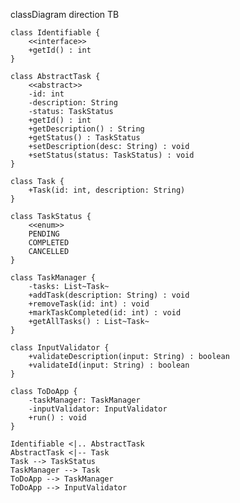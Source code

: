 classDiagram
    direction TB

    class Identifiable {
        <<interface>>
        +getId() : int
    }

    class AbstractTask {
        <<abstract>>
        -id: int
        -description: String
        -status: TaskStatus
        +getId() : int
        +getDescription() : String
        +getStatus() : TaskStatus
        +setDescription(desc: String) : void
        +setStatus(status: TaskStatus) : void
    }

    class Task {
        +Task(id: int, description: String)
    }

    class TaskStatus {
        <<enum>>
        PENDING
        COMPLETED
        CANCELLED
    }

    class TaskManager {
        -tasks: List~Task~
        +addTask(description: String) : void
        +removeTask(id: int) : void
        +markTaskCompleted(id: int) : void
        +getAllTasks() : List~Task~
    }

    class InputValidator {
        +validateDescription(input: String) : boolean
        +validateId(input: String) : boolean
    }

    class ToDoApp {
        -taskManager: TaskManager
        -inputValidator: InputValidator
        +run() : void
    }

    Identifiable <|.. AbstractTask
    AbstractTask <|-- Task
    Task --> TaskStatus
    TaskManager --> Task
    ToDoApp --> TaskManager
    ToDoApp --> InputValidator
